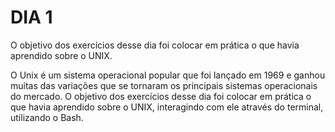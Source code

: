 # DIA 1

O objetivo dos exercícios desse dia foi colocar em prática o que havia aprendido sobre o UNIX.

O Unix é um sistema operacional popular que foi lançado em 1969 e ganhou muitas das variações que se tornaram os principais sistemas operacionais do mercado. O objetivo dos exercícios desse dia foi colocar em prática o que havia aprendido sobre o UNIX, interagindo com ele através do terminal, utilizando o Bash.